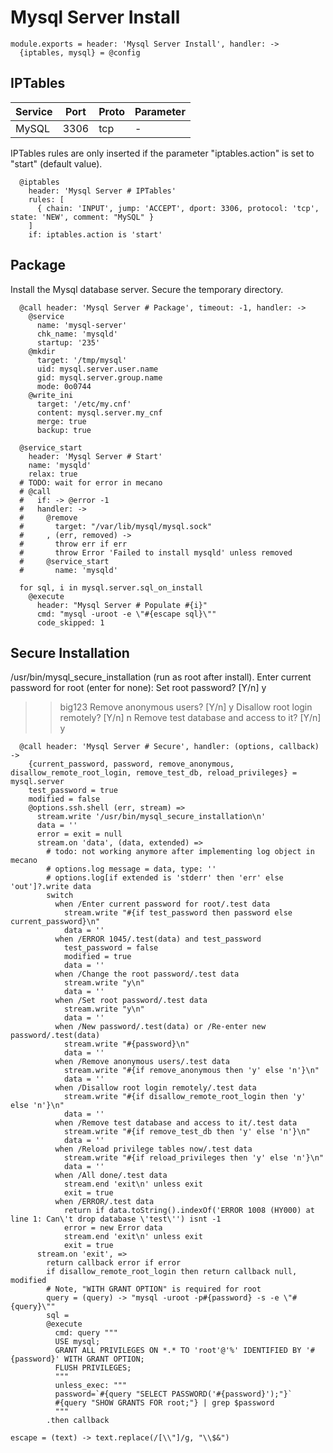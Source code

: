 
# Mysql Server Install

    module.exports = header: 'Mysql Server Install', handler: ->
      {iptables, mysql} = @config
    
## IPTables

| Service    | Port | Proto | Parameter |
|------------|------|-------|-----------|
| MySQL      | 3306 | tcp   | -         |


IPTables rules are only inserted if the parameter "iptables.action" is set to
"start" (default value).

      @iptables
        header: 'Mysql Server # IPTables'
        rules: [
          { chain: 'INPUT', jump: 'ACCEPT', dport: 3306, protocol: 'tcp', state: 'NEW', comment: "MySQL" }
        ]
        if: iptables.action is 'start'

## Package

Install the Mysql database server. Secure the temporary directory.

      @call header: 'Mysql Server # Package', timeout: -1, handler: ->
        @service
          name: 'mysql-server'
          chk_name: 'mysqld'
          startup: '235'
        @mkdir
          target: '/tmp/mysql'
          uid: mysql.server.user.name
          gid: mysql.server.group.name
          mode: 0o0744
        @write_ini
          target: '/etc/my.cnf'
          content: mysql.server.my_cnf
          merge: true
          backup: true

      @service_start
        header: 'Mysql Server # Start'
        name: 'mysqld'
        relax: true
      # TODO: wait for error in mecano
      # @call 
      #   if: -> @error -1
      #   handler: ->
      #     @remove
      #       target: "/var/lib/mysql/mysql.sock"
      #     , (err, removed) ->
      #       throw err if err
      #       throw Error 'Failed to install mysqld' unless removed
      #     @service_start
      #       name: 'mysqld'

      for sql, i in mysql.server.sql_on_install
        @execute
          header: "Mysql Server # Populate #{i}"
          cmd: "mysql -uroot -e \"#{escape sql}\""
          code_skipped: 1

## Secure Installation

/usr/bin/mysql_secure_installation (run as root after install).
Enter current password for root (enter for none):
Set root password? [Y/n] y
>> big123
Remove anonymous users? [Y/n] y
Disallow root login remotely? [Y/n] n
Remove test database and access to it? [Y/n] y

      @call header: 'Mysql Server # Secure', handler: (options, callback) ->
        {current_password, password, remove_anonymous, disallow_remote_root_login, remove_test_db, reload_privileges} = mysql.server
        test_password = true
        modified = false
        @options.ssh.shell (err, stream) =>
          stream.write '/usr/bin/mysql_secure_installation\n'
          data = ''
          error = exit = null
          stream.on 'data', (data, extended) =>
            # todo: not working anymore after implementing log object in mecano
            # options.log message = data, type: ''
            # options.log[if extended is 'stderr' then 'err' else 'out']?.write data
            switch
              when /Enter current password for root/.test data
                stream.write "#{if test_password then password else current_password}\n"
                data = ''
              when /ERROR 1045/.test(data) and test_password
                test_password = false
                modified = true
                data = ''
              when /Change the root password/.test data
                stream.write "y\n"
                data = ''
              when /Set root password/.test data
                stream.write "y\n"
                data = ''
              when /New password/.test(data) or /Re-enter new password/.test(data)
                stream.write "#{password}\n"
                data = ''
              when /Remove anonymous users/.test data
                stream.write "#{if remove_anonymous then 'y' else 'n'}\n"
                data = ''
              when /Disallow root login remotely/.test data
                stream.write "#{if disallow_remote_root_login then 'y' else 'n'}\n"
                data = ''
              when /Remove test database and access to it/.test data
                stream.write "#{if remove_test_db then 'y' else 'n'}\n"
                data = ''
              when /Reload privilege tables now/.test data
                stream.write "#{if reload_privileges then 'y' else 'n'}\n"
                data = ''
              when /All done/.test data
                stream.end 'exit\n' unless exit
                exit = true
              when /ERROR/.test data
                return if data.toString().indexOf('ERROR 1008 (HY000) at line 1: Can\'t drop database \'test\'') isnt -1
                error = new Error data
                stream.end 'exit\n' unless exit
                exit = true
          stream.on 'exit', =>
            return callback error if error
            if disallow_remote_root_login then return callback null, modified
            # Note, "WITH GRANT OPTION" is required for root
            query = (query) -> "mysql -uroot -p#{password} -s -e \"#{query}\""
            sql =
            @execute
              cmd: query """
              USE mysql;
              GRANT ALL PRIVILEGES ON *.* TO 'root'@'%' IDENTIFIED BY '#{password}' WITH GRANT OPTION;
              FLUSH PRIVILEGES;
              """
              unless_exec: """
              password=`#{query "SELECT PASSWORD('#{password}');"}`
              #{query "SHOW GRANTS FOR root;"} | grep $password
              """
            .then callback

    escape = (text) -> text.replace(/[\\"]/g, "\\$&")
